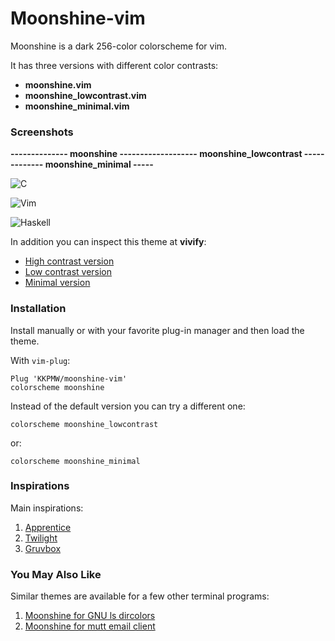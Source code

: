 # Moonshine-vim #

Moonshine is a dark 256-color colorscheme for vim.

It has three versions with different color contrasts:

* **moonshine.vim**
* **moonshine_lowcontrast.vim**
* **moonshine_minimal.vim**

### Screenshots ###

**-------------- moonshine ------------------- moonshine_lowcontrast ------------- moonshine_minimal -----**

![C](https://i.sli.mg/kmD1ry.png)

![Vim](https://i.sli.mg/6Q5egx.png)

![Haskell](https://i.sli.mg/LTsXJx.png)

In addition you can inspect this theme at **vivify**:

* [High contrast version](http://bytefluent.com/vivify/index.php?remote=raw.githubusercontent.com%2FKKPMW%2Fmoonshine-vim%2Fmaster%2Fcolors%2Fmoonshine.vim)
* [Low contrast version](http://bytefluent.com/vivify/index.php?remote=raw.githubusercontent.com%2FKKPMW%2Fmoonshine-vim%2Fmaster%2Fcolors%2Fmoonshine_lowcontrast.vim)
* [Minimal version](http://bytefluent.com/vivify/index.php?remote=raw.githubusercontent.com%2FKKPMW%2Fmoonshine-vim%2Fmaster%2Fcolors%2Fmoonshine_minimal.vim)

### Installation ###

Install manually or with your favorite plug-in manager and then load the theme.

With `vim-plug`:

    Plug 'KKPMW/moonshine-vim'
    colorscheme moonshine

Instead of the default version you can try a different one:

    colorscheme moonshine_lowcontrast

or:

    colorscheme moonshine_minimal

### Inspirations ###

Main inspirations:

1. [Apprentice](https://github.com/romainl/Apprentice)
2. [Twilight](https://github.com/vim-scripts/twilight256.vim)
3. [Gruvbox](https://github.com/morhetz/gruvbox)

### You May Also Like ###

Similar themes are available for a few other terminal programs:

1. [Moonshine for GNU ls dircolors](https://github.com/KKPMW/dircolors-moonshine)
2. [Moonshine for mutt email client](https://github.com/KKPMW/moonshine-mutt)

